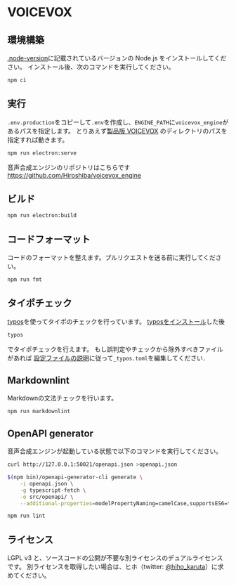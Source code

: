 # VOICEVOX

## 環境構築

[.node-version](.node-version)に記載されているバージョンの Node.js をインストールしてください。
インストール後、次のコマンドを実行してください。

```bash
npm ci
```

## 実行

`.env.production`をコピーして`.env`を作成し、`ENGINE_PATH`に`voicevox_engine`があるパスを指定します。
とりあえず[製品版 VOICEVOX](https://voicevox.hiroshiba.jp/) のディレクトリのパスを指定すれば動きます。

```bash
npm run electron:serve
```

音声合成エンジンのリポジトリはこちらです <https://github.com/Hiroshiba/voicevox_engine>

## ビルド

```bash
npm run electron:build
```

## コードフォーマット

コードのフォーマットを整えます。プルリクエストを送る前に実行してください。

```bash
npm run fmt
```

## タイポチェック

[typos](https://github.com/crate-ci/typos)を使ってタイポのチェックを行っています。
[typosをインストール](https://github.com/crate-ci/typos#install)した後

```bash
typos
```

でタイポチェックを行えます。
もし誤判定やチェックから除外すべきファイルがあれば
[設定ファイルの説明](https://github.com/crate-ci/typos#false-positives)に従って``_typos.toml``を編集してください．

## Markdownlint

Markdownの文法チェックを行います。

```bash
npm run markdownlint
```

## OpenAPI generator

音声合成エンジンが起動している状態で以下のコマンドを実行してください。

```bash
curl http://127.0.0.1:50021/openapi.json >openapi.json

$(npm bin)/openapi-generator-cli generate \
    -i openapi.json \
    -g typescript-fetch \
    -o src/openapi/ \
    --additional-properties=modelPropertyNaming=camelCase,supportsES6=true,withInterfaces=true,typescriptThreePlus=true

npm run lint
```

## ライセンス

LGPL v3 と、ソースコードの公開が不要な別ライセンスのデュアルライセンスです。
別ライセンスを取得したい場合は、ヒホ（twitter: [@hiho_karuta](https://twitter.com/hiho_karuta)）に求めてください。
